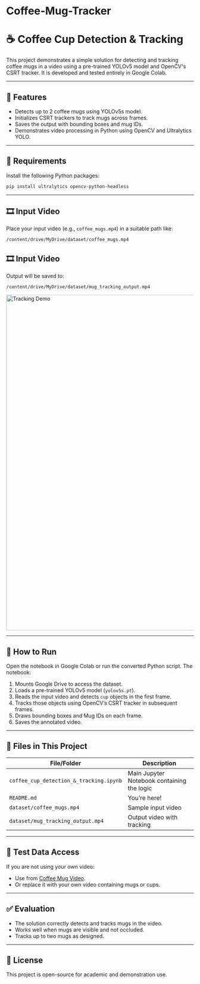 # Coffee-Mug-Tracker

# ☕ Coffee Cup Detection & Tracking

This project demonstrates a simple solution for detecting and tracking coffee mugs in a video using a pre-trained YOLOv5 model and OpenCV's CSRT tracker. It is developed and tested entirely in Google Colab.

---

## 📌 Features

- Detects up to 2 coffee mugs using YOLOv5s model.
- Initializes CSRT trackers to track mugs across frames.
- Saves the output with bounding boxes and mug IDs.
- Demonstrates video processing in Python using OpenCV and Ultralytics YOLO.

---

## 🧩 Requirements

Install the following Python packages:

```bash
pip install ultralytics opencv-python-headless
```

---

## 🎞️ Input Video

Place your input video (e.g., `coffee_mugs.mp4`) in a suitable path like:

```plaintext
/content/drive/MyDrive/dataset/coffee_mugs.mp4
```
## 🎞️ Input Video

Output will be saved to:

```plaintext
/content/drive/MyDrive/dataset/mug_tracking_output.mp4
```
<img src="mug_tracking_output.gif" alt="Tracking Demo" width="900"/>


---

## 🚀 How to Run

Open the notebook in Google Colab or run the converted Python script. The notebook:

1. Mounts Google Drive to access the dataset.
2. Loads a pre-trained YOLOv5 model (`yolov5s.pt`).
3. Reads the input video and detects `cup` objects in the first frame.
4. Tracks those objects using OpenCV’s CSRT tracker in subsequent frames.
5. Draws bounding boxes and Mug IDs on each frame.
6. Saves the annotated video.

---

## 📂 Files in This Project

| File/Folder                          | Description                                      |
|-------------------------------------|--------------------------------------------------|
| `coffee_cup_detection_&_tracking.ipynb` | Main Jupyter Notebook containing the logic      |
| `README.md`                         | You’re here!                                     |
| `dataset/coffee_mugs.mp4`              | Sample input video    |
| `dataset/mug_tracking_output.mp4`           | Output video with tracking      |

---

## 🧪 Test Data Access

If you are not using your own video:
- Use from [Coffee Mug Video]([https://colab.research.google.com/drive/1FbaAyfhxhLkM3sHtlU76gP6RZKeBVRn8](https://www.pexels.com/video/video-of-men-talking-over-coffee-4667486/)).
- Or replace it with your own video containing mugs or cups.

---

## ✅ Evaluation

- The solution correctly detects and tracks mugs in the video.
- Works well when mugs are visible and not occluded.
- Tracks up to two mugs as designed.

---

## 📄 License

This project is open-source for academic and demonstration use.
